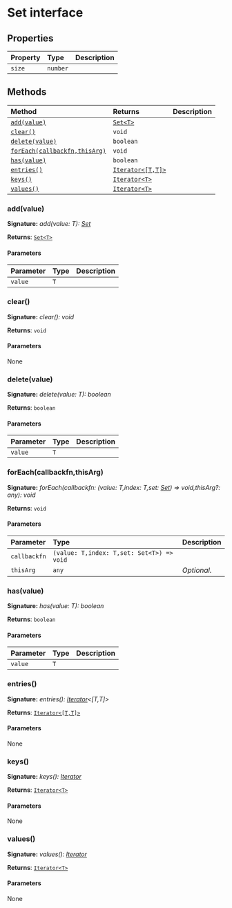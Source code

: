 # Set interface










## Properties

| Property	   | Type	| Description|
|:-------------|:-------|:-----------|
|`size`      | `number` |  |




## Methods

| Method	   |  Returns	| Description|
|:-------------|:-------|:-----------|
|[`add(value)`](#addvalue)      | [`Set<T>`](../es6-collections/set.md) |  |
|[`clear()`](#clear)      | `void` |  |
|[`delete(value)`](#deletevalue)      | `boolean` |  |
|[`forEach(callbackfn,thisArg)`](#foreachcallbackfnthisarg)      | `void` |  |
|[`has(value)`](#hasvalue)      | `boolean` |  |
|[`entries()`](#entries)      | [`Iterator<[T,T]>`](../es6-collections/iterator.md) |  |
|[`keys()`](#keys)      | [`Iterator<T>`](../es6-collections/iterator.md) |  |
|[`values()`](#values)      | [`Iterator<T>`](../es6-collections/iterator.md) |  |




### add(value)



**Signature:** _add(value: T): [Set](../es6-collections/set.md)<T>_

**Returns**: [`Set<T>`](../es6-collections/set.md)



#### Parameters


| Parameter	   | Type    | Description |
|:-------------|:---------------|:------------|
| `value`    | `T` |  |


### clear()



**Signature:** _clear(): void_

**Returns**: `void`



#### Parameters
None


### delete(value)



**Signature:** _delete(value: T): boolean_

**Returns**: `boolean`



#### Parameters


| Parameter	   | Type    | Description |
|:-------------|:---------------|:------------|
| `value`    | `T` |  |


### forEach(callbackfn,thisArg)



**Signature:** _forEach(callbackfn: (value: T,index: T,set: [Set](../es6-collections/set.md)<T>) => void,thisArg?: any): void_

**Returns**: `void`



#### Parameters


| Parameter	   | Type    | Description |
|:-------------|:---------------|:------------|
| `callbackfn`    | `(value: T,index: T,set: Set<T>) => void` |  |
| `thisArg`    | `any` | _Optional._ |


### has(value)



**Signature:** _has(value: T): boolean_

**Returns**: `boolean`



#### Parameters


| Parameter	   | Type    | Description |
|:-------------|:---------------|:------------|
| `value`    | `T` |  |


### entries()



**Signature:** _entries(): [Iterator](../es6-collections/iterator.md)<[T,T]>_

**Returns**: [`Iterator<[T,T]>`](../es6-collections/iterator.md)



#### Parameters
None


### keys()



**Signature:** _keys(): [Iterator](../es6-collections/iterator.md)<T>_

**Returns**: [`Iterator<T>`](../es6-collections/iterator.md)



#### Parameters
None


### values()



**Signature:** _values(): [Iterator](../es6-collections/iterator.md)<T>_

**Returns**: [`Iterator<T>`](../es6-collections/iterator.md)



#### Parameters
None

